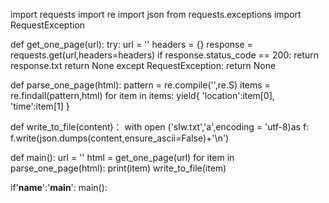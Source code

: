 import requests
import re
import json
from requests.exceptions import RequestException


def get_one_page(url):
             try:
              url = ''
              headers = {}
              response = requests.get(url,headers=headers)
              if response.status_code == 200:
                    return response.txt
                    return None
            except RequestException:
                   return None
                   
def parse_one_page(html):
            pattern = re.compile('',re.S)
            items = re.findall(pattern,html)
            for item in items:
                yield{
                'location':item[0],
                'time':item[1]
                }
                
                
def write_to_file(content)：
        with open ('slw.txt','a',encoding = 'utf-8)as f:
                f.write(json.dumps(content,ensure_ascii=False)+'\n')
                
                
def main():
        url = ''
        html = get_one_page(url)
        for item in parse_one_page(html):
                    print(item)
                    write_to_file(item)
                    
                    
if'__name__':'__main__':
         main():
                